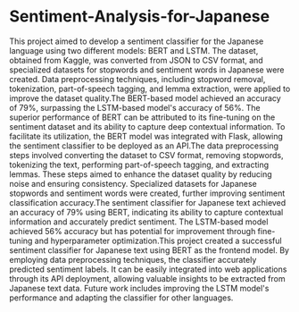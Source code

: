 # Sentiment-Analysis-for-Japanese
This project aimed to develop a sentiment classifier for the Japanese language using two different models: BERT and LSTM. The dataset, obtained from Kaggle, was converted from JSON to CSV format, and specialized datasets for stopwords and sentiment words in Japanese were created. Data preprocessing techniques, including stopword removal, tokenization, part-of-speech tagging, and lemma extraction, were applied to improve the dataset quality.The BERT-based model achieved an accuracy of 79%, surpassing the LSTM-based model's accuracy of 56%. The superior performance of BERT can be attributed to its fine-tuning on the sentiment dataset and its ability to capture deep contextual information. To facilitate its utilization, the BERT model was integrated with Flask, allowing the sentiment classifier to be deployed as an API.The data preprocessing steps involved converting the dataset to CSV format, removing stopwords, tokenizing the text, performing part-of-speech tagging, and extracting lemmas. These steps aimed to enhance the dataset quality by reducing noise and ensuring consistency. Specialized datasets for Japanese stopwords and sentiment words were created, further improving sentiment classification accuracy.The sentiment classifier for Japanese text achieved an accuracy of 79% using BERT, indicating its ability to capture contextual information and accurately predict sentiment. The LSTM-based model achieved 56% accuracy but has potential for improvement through fine-tuning and hyperparameter optimization.This project created a successful sentiment classifier for Japanese text using BERT as the frontend model. By employing data preprocessing techniques, the classifier accurately predicted sentiment labels. It can be easily integrated into web applications through its API deployment, allowing valuable insights to be extracted from Japanese text data. Future work includes improving the LSTM model's performance and adapting the classifier for other languages.
